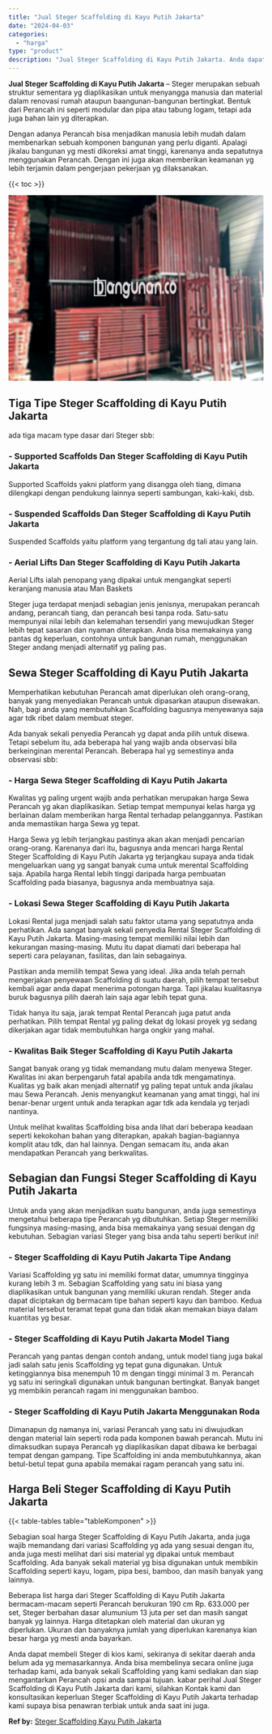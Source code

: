 ```yaml
---
title: "Jual Steger Scaffolding di Kayu Putih Jakarta"
date: "2024-04-03"
categories: 
  - "harga"
type: "product"
description: "Jual Steger Scaffolding di Kayu Putih Jakarta. Anda dapat membeli Steger di kios kami, sekiranya di sekitar daerah anda belum ada yg memasarkannya. Anda bisa..."
---
```


**Jual Steger Scaffolding di Kayu Putih Jakarta** – Steger merupakan sebuah struktur sementara yg diaplikasikan untuk menyangga manusia dan material dalam renovasi rumah ataupun baangunan-bangunan bertingkat. Bentuk dari Perancah ini seperti modular dan pipa atau tabung logam, tetapi ada juga bahan lain yg diterapkan.

Dengan adanya Perancah bisa menjadikan manusia lebih mudah dalam membenarkan sebuah komponen bangunan yang perlu diganti. Apalagi jikalau bangunan yg mesti dikoreksi amat tinggi, karenanya anda sepatutnya menggunakan Perancah. Dengan ini juga akan memberikan keamanan yg lebih terjamin dalam pengerjaan pekerjaan yg dilaksanakan.

{{< toc >}}

![Jual Steger Scaffolding di Kayu Putih Jakarta](/images/sewa-scaffolding-steger-09.png)

## Tiga Tipe Steger Scaffolding di Kayu Putih Jakarta

ada tiga macam type dasar dari Steger sbb:

### \- Supported Scaffolds Dan Steger Scaffolding di Kayu Putih Jakarta

Supported Scaffolds yakni platform yang disangga oleh tiang, dimana dilengkapi dengan pendukung lainnya seperti sambungan, kaki-kaki, dsb.

### \- Suspended Scaffolds Dan Steger Scaffolding di Kayu Putih Jakarta

Suspended Scaffolds yaitu platform yang tergantung dg tali atau yang lain.

### \- Aerial Lifts Dan Steger Scaffolding di Kayu Putih Jakarta

Aerial Lifts ialah penopang yang dipakai untuk mengangkat seperti keranjang manusia atau Man Baskets

Steger juga terdapat menjadi sebagian jenis jenisnya, merupakan perancah andang, perancah tiang, dan perancah besi tanpa roda. Satu-satu mempunyai nilai lebih dan kelemahan tersendiri yang mewujudkan Steger lebih tepat sasaran dan nyaman diterapkan. Anda bisa memakainya yang pantas dg keperluan, contohnya untuk bangunan rumah, menggunakan Steger andang menjadi alternatif yg paling pas.

## Sewa Steger Scaffolding di Kayu Putih Jakarta

Memperhatikan kebutuhan Perancah amat diperlukan oleh orang-orang, banyak yang menyediakan Perancah untuk dipasarkan ataupun disewakan. Nah, bagi anda yang membutuhkan Scaffolding bagusnya menyewanya saja agar tdk ribet dalam membuat steger.

Ada banyak sekali penyedia Perancah yg dapat anda pilih untuk disewa. Tetapi sebelum itu, ada beberapa hal yang wajib anda observasi bila berkeinginan merental Perancah. Beberapa hal yg semestinya anda observasi sbb:

### \- Harga Sewa Steger Scaffolding di Kayu Putih Jakarta

Kwalitas yg paling urgent wajib anda perhatikan merupakan harga Sewa Perancah yg akan diaplikasikan. Setiap tempat mempunyai kelas harga yg berlainan dalam memberikan harga Rental terhadap pelanggannya. Pastikan anda memastikan harga Sewa yg tepat.

Harga Sewa yg lebih terjangkau pastinya akan akan menjadi pencarian orang-orang. Karenanya dari itu, bagusnya anda mencari harga Rental Steger Scaffolding di Kayu Putih Jakarta yg terjangkau supaya anda tidak mengeluarkan uang yg sangat banyak cuma untuk merental Scaffolding saja. Apabila harga Rental lebih tinggi daripada harga pembuatan Scaffolding pada biasanya, bagusnya anda membuatnya saja.

### \- Lokasi Sewa Steger Scaffolding di Kayu Putih Jakarta

Lokasi Rental juga menjadi salah satu faktor utama yang sepatutnya anda perhatikan. Ada sangat banyak sekali penyedia Rental Steger Scaffolding di Kayu Putih Jakarta. Masing-masing tempat memiliki nilai lebih dan kekurangan masing-masing. Mutu itu dapat diamati dari beberapa hal seperti cara pelayanan, fasilitas, dan lain sebagainya.

Pastikan anda memilih tempat Sewa yang ideal. Jika anda telah pernah mengerjakan penyewaan Scaffolding di suatu daerah, pilih tempat tersebut kembali agar anda dapat menerima potongan harga. Tapi jikalau kualitasnya buruk bagusnya pilih daerah lain saja agar lebih tepat guna.

Tidak hanya itu saja, jarak tempat Rental Perancah juga patut anda perhatikan. Pilih tempat Rental yg paling dekat dg lokasi proyek yg sedang dikerjakan agar tidak membutuhkan harga ongkir yang mahal.

### \- Kwalitas Baik Steger Scaffolding di Kayu Putih Jakarta

Sangat banyak orang yg tidak memandang mutu dalam menyewa Steger. Kwalitas ini akan berpengaruh fatal apabila anda tdk mengamatinya. Kualitas yg baik akan menjadi alternatif yg paling tepat untuk anda jikalau mau Sewa Perancah. Jenis menyangkut keamanan yang amat tinggi, hal ini benar-benar urgent untuk anda terapkan agar tdk ada kendala yg terjadi nantinya.

Untuk melihat kwalitas Scaffolding bisa anda lihat dari beberapa keadaan seperti kekokohan bahan yang diterapkan, apakah bagian-bagiannya komplit atau tdk, dan hal lainnya. Dengan semacam itu, anda akan mendapatkan Perancah yang berkwalitas.

## Sebagian dan Fungsi Steger Scaffolding di Kayu Putih Jakarta

Untuk anda yang akan menjadikan suatu bangunan, anda juga semestinya mengetahui beberapa tipe Perancah yg dibutuhkan. Setiap Steger memiliki fungsinya masing-masing, anda bisa memakainya yang sesuai dengan dg kebutuhan. Sebagian variasi Steger yang bisa anda tahu seperti berikut ini!

### \- Steger Scaffolding di Kayu Putih Jakarta Tipe Andang

Variasi Scaffolding yg satu ini memiliki format datar, umumnya tingginya kurang lebih 3 m. Sebagian Scaffolding yang satu ini biasa yang diaplikasikan untuk bangunan yang memiliki ukuran rendah. Steger anda dapat diciptakan dg bermacam tipe bahan seperti kayu dan bamboo. Kedua material tersebut teramat tepat guna dan tidak akan memakan biaya dalam kuantitas yg besar.

### \- Steger Scaffolding di Kayu Putih Jakarta Model Tiang

Perancah yang pantas dengan contoh andang, untuk model tiang juga bakal jadi salah satu jenis Scaffolding yg tepat guna digunakan. Untuk ketinggiannya bisa menempuh 10 m dengan tinggi minimal 3 m. Perancah yg satu ini seringkali digunakan untuk bangunan bertingkat. Banyak banget yg membikin perancah ragam ini menggunakan bamboo.

### \- Steger Scaffolding di Kayu Putih Jakarta Menggunakan Roda

Dimanapun dg namanya ini, variasi Perancah yang satu ini diwujudkan dengan material lain seperti roda pada komponen bawah perancah. Mutu ini dimaksudkan supaya Perancah yg diaplikasikan dapat dibawa ke berbagai tempat dengan gampang. Tipe Scaffolding ini anda membutuhkannya, akan betul-betul tepat guna apabila memakai ragam perancah yang satu ini.

## Harga Beli Steger Scaffolding di Kayu Putih Jakarta

{{< table-tables table="tableKomponen" >}}

Sebagian soal harga Steger Scaffolding di Kayu Putih Jakarta, anda juga wajib memandang dari variasi Scaffolding yg ada yang sesuai dengan itu, anda juga mesti melihat dari sisi material yg dipakai untuk membaut Scaffolding. Ada banyak sekali material yg bisa digunakan untuk membikin Scaffolding seperti kayu, logam, pipa besi, bamboo, dan masih banyak yang lainnya.

Beberapa list harga dari Steger Scaffolding di Kayu Putih Jakarta bermacam-macam seperti Perancah berukuran 190 cm Rp. 633.000 per set, Steger berbahan dasar alumunium 13 juta per set dan masih sangat banyak yg lainnya. Harga ditetapkan oleh material dan ukuran yg diperlukan. Ukuran dan banyaknya jumlah yang diperlukan karenanya kian besar harga yg mesti anda bayarkan.

Anda dapat membeli Steger di kios kami, sekiranya di sekitar daerah anda belum ada yg memasarkannya. Anda bisa membelinya secara online juga terhadap kami, ada banyak sekali Scaffolding yang kami sediakan dan siap mengantarkan Perancah opsi anda sampai tujuan. kabar perihal Jual Steger Scaffolding di Kayu Putih Jakarta dari kami, silahkan Kontak kami dan konsultasikan keperluan Steger Scaffolding di Kayu Putih Jakarta terhadap kami supaya bisa penawran terbiak untuk anda saat ini juga.

**Ref by:** [Steger Scaffolding Kayu Putih Jakarta](https://id.wikipedia.org/wiki/Steger)
